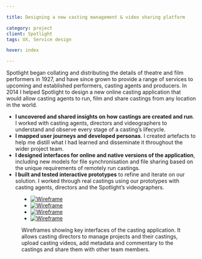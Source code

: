 ```yaml
---

title: Designing a new casting management & video sharing platform

category: project
client: Spotlight
tags: UX, Service design

hover: index

---
```


Spotlight began collating and distributing the details of theatre and film performers in 1927, and have since grown to provide a range of services to upcoming and established performers, casting agents and producers. In 2014 I helped Spotlight to design a new online casting application that would allow casting agents to run, film and share castings from any location in the world.

- **I uncovered and shared insights on how castings are created and run**. I worked with casting agents, directors and videographers to understand and observe every stage of a casting’s lifecycle.
- **I mapped user journeys and developed personas**. I created artefacts to help me distill what I had learned and disseminate it throughout the wider project team.
- **I designed interfaces for online and native versions of the application**, including new models for file synchronisation and file sharing based on the unique requirements of remotely run castings.
- **I built and tested interactive prototypes** to refine and iterate on our solution. I worked through real castings using our prototypes with casting agents, directors and the Spotlight’s videographers.

<figure>
  <ul data-count="4">
    <li>
      <a href="post-1-1@cinema.png">
        <picture>
          <source media="(min-width:667px) and (max-width:767px)" srcset="post-1-1@fablet.png">
          <source media="(min-width:768px) and (max-width:1023px)" srcset="post-1-1@tablet_portrait.png">
          <source media="(min-width:1024px) and (max-width:1279px)" srcset="post-1-1@tablet_landscape.png">
          <source media="(min-width:1280px) and (max-width:1679px)" srcset="post-1-1@laptop.png">
          <source media="(min-width:1680px)" srcset="post-1-1@cinema.png">
          <img alt="Wireframe" src="post-1-1@mobile.png" title="Wireframe 1 of 4: Calendar view of all current projects and their castings">
        </picture>
      </a>
    </li>
    <li>
      <a href="post-1-2@cinema.png">
        <picture>
          <source media="(min-width:667px) and (max-width:767px)" srcset="post-1-2@fablet.png">
          <source media="(min-width:768px) and (max-width:1023px)" srcset="post-1-2@tablet_portrait.png">
          <source media="(min-width:1024px) and (max-width:1279px)" srcset="post-1-2@tablet_landscape.png">
          <source media="(min-width:1280px) and (max-width:1679px)" srcset="post-1-2@laptop.png">
          <source media="(min-width:1680px)" srcset="post-1-2@cinema.png">
          <img alt="Wireframe" src="post-1-2@mobile.png" title="Wireframe 2 of 4: Overview of a specific castings">
        </picture>
      </a>
    </li>
    <li>
      <a href="post-1-3@cinema.png">
        <picture>
          <source media="(min-width:667px) and (max-width:767px)" srcset="post-1-3@fablet.png">
          <source media="(min-width:768px) and (max-width:1023px)" srcset="post-1-3@tablet_portrait.png">
          <source media="(min-width:1024px) and (max-width:1279px)" srcset="post-1-3@tablet_landscape.png">
          <source media="(min-width:1280px) and (max-width:1679px)" srcset="post-1-3@laptop.png">
          <source media="(min-width:1680px)" srcset="post-1-3@cinema.png">
          <img alt="Wireframe" src="post-1-3@mobile.png" title="Wireframe 3 of 4: Editing a casting">
        </picture>
      </a>
    </li>
    <li>
      <a href="post-1-4@cinema.png">
        <picture>
          <source media="(min-width:667px) and (max-width:767px)" srcset="post-1-4@fablet.png">
          <source media="(min-width:768px) and (max-width:1023px)" srcset="post-1-4@tablet_portrait.png">
          <source media="(min-width:1024px) and (max-width:1279px)" srcset="post-1-4@tablet_landscape.png">
          <source media="(min-width:1280px) and (max-width:1679px)" srcset="post-1-4@laptop.png">
          <source media="(min-width:1680px)" srcset="post-1-4@cinema.png">
          <img alt="Wireframe" src="post-1-4@mobile.png" title="Wireframe 4 of 4: Uploading a new video to an existing casting">
        </picture>
      </a>
    </li>
  </ul>
  <figcaption>Wireframes showing key interfaces of the casting application. It allows casting directors to manage projects and their castings, upload casting videos, add metadata and commentary to the castings and share them with other team members.</figcaption>
</figure>